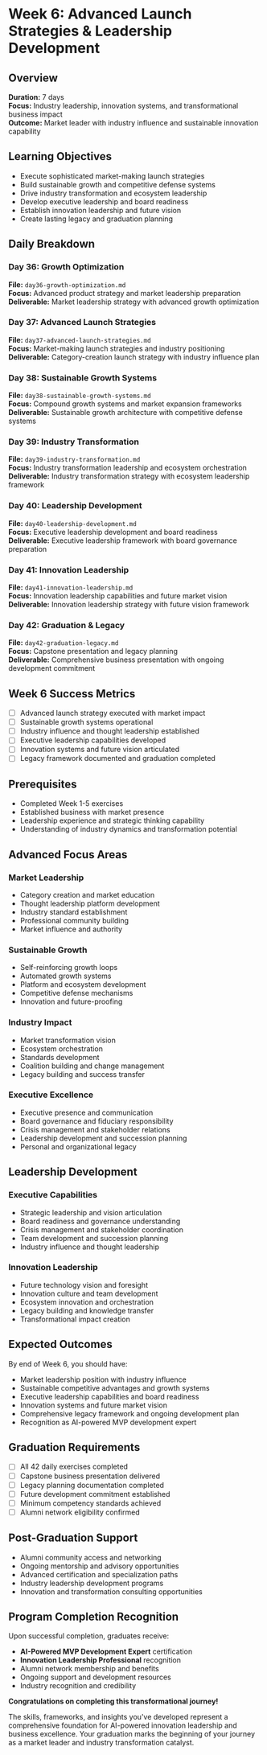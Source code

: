 # Week 6: Advanced Launch Strategies & Leadership Development

## Overview
**Duration:** 7 days  
**Focus:** Industry leadership, innovation systems, and transformational business impact  
**Outcome:** Market leader with industry influence and sustainable innovation capability  

## Learning Objectives
- Execute sophisticated market-making launch strategies
- Build sustainable growth and competitive defense systems
- Drive industry transformation and ecosystem leadership
- Develop executive leadership and board readiness
- Establish innovation leadership and future vision
- Create lasting legacy and graduation planning

## Daily Breakdown

### Day 36: Growth Optimization
**File:** `day36-growth-optimization.md`  
**Focus:** Advanced product strategy and market leadership preparation  
**Deliverable:** Market leadership strategy with advanced growth optimization  

### Day 37: Advanced Launch Strategies
**File:** `day37-advanced-launch-strategies.md`  
**Focus:** Market-making launch strategies and industry positioning  
**Deliverable:** Category-creation launch strategy with industry influence plan  

### Day 38: Sustainable Growth Systems
**File:** `day38-sustainable-growth-systems.md`  
**Focus:** Compound growth systems and market expansion frameworks  
**Deliverable:** Sustainable growth architecture with competitive defense systems  

### Day 39: Industry Transformation
**File:** `day39-industry-transformation.md`  
**Focus:** Industry transformation leadership and ecosystem orchestration  
**Deliverable:** Industry transformation strategy with ecosystem leadership framework  

### Day 40: Leadership Development
**File:** `day40-leadership-development.md`  
**Focus:** Executive leadership development and board readiness  
**Deliverable:** Executive leadership framework with board governance preparation  

### Day 41: Innovation Leadership
**File:** `day41-innovation-leadership.md`  
**Focus:** Innovation leadership capabilities and future market vision  
**Deliverable:** Innovation leadership strategy with future vision framework  

### Day 42: Graduation & Legacy
**File:** `day42-graduation-legacy.md`  
**Focus:** Capstone presentation and legacy planning  
**Deliverable:** Comprehensive business presentation with ongoing development commitment  

## Week 6 Success Metrics
- [ ] Advanced launch strategy executed with market impact
- [ ] Sustainable growth systems operational
- [ ] Industry influence and thought leadership established
- [ ] Executive leadership capabilities developed
- [ ] Innovation systems and future vision articulated
- [ ] Legacy framework documented and graduation completed

## Prerequisites
- Completed Week 1-5 exercises
- Established business with market presence
- Leadership experience and strategic thinking capability
- Understanding of industry dynamics and transformation potential

## Advanced Focus Areas

### Market Leadership
- Category creation and market education
- Thought leadership platform development
- Industry standard establishment
- Professional community building
- Market influence and authority

### Sustainable Growth
- Self-reinforcing growth loops
- Automated growth systems
- Platform and ecosystem development
- Competitive defense mechanisms
- Innovation and future-proofing

### Industry Impact
- Market transformation vision
- Ecosystem orchestration
- Standards development
- Coalition building and change management
- Legacy building and success transfer

### Executive Excellence
- Executive presence and communication
- Board governance and fiduciary responsibility
- Crisis management and stakeholder relations
- Leadership development and succession planning
- Personal and organizational legacy

## Leadership Development

### Executive Capabilities
- Strategic leadership and vision articulation
- Board readiness and governance understanding
- Crisis management and stakeholder coordination
- Team development and succession planning
- Industry influence and thought leadership

### Innovation Leadership
- Future technology vision and foresight
- Innovation culture and team development
- Ecosystem innovation and orchestration
- Legacy building and knowledge transfer
- Transformational impact creation

## Expected Outcomes
By end of Week 6, you should have:
- Market leadership position with industry influence
- Sustainable competitive advantages and growth systems
- Executive leadership capabilities and board readiness
- Innovation systems and future market vision
- Comprehensive legacy framework and ongoing development plan
- Recognition as AI-powered MVP development expert

## Graduation Requirements
- [ ] All 42 daily exercises completed
- [ ] Capstone business presentation delivered
- [ ] Legacy planning documentation completed
- [ ] Future development commitment established
- [ ] Minimum competency standards achieved
- [ ] Alumni network eligibility confirmed

## Post-Graduation Support
- Alumni community access and networking
- Ongoing mentorship and advisory opportunities
- Advanced certification and specialization paths
- Industry leadership development programs
- Innovation and transformation consulting opportunities

## Program Completion Recognition
Upon successful completion, graduates receive:
- **AI-Powered MVP Development Expert** certification
- **Innovation Leadership Professional** recognition
- Alumni network membership and benefits
- Ongoing support and development resources
- Industry recognition and credibility

**Congratulations on completing this transformational journey!**

The skills, frameworks, and insights you've developed represent a comprehensive foundation for AI-powered innovation leadership and business excellence. Your graduation marks the beginning of your journey as a market leader and industry transformation catalyst.